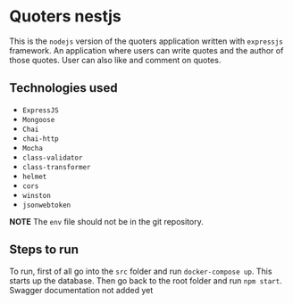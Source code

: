 # Quoters nestjs

This is the `nodejs` version of the quoters application written with `expressjs` framework. An application where users can write quotes and the author of those quotes. User can also like and comment on quotes.

## Technologies used

- `ExpressJS`
- `Mongoose`
- `Chai`
- `chai-http`
- `Mocha`
- `class-validator`
- `class-transformer`
- `helmet`
- `cors`
- `winston`
- `jsonwebtoken`

**NOTE** The `env` file should not be in the git repository.

## Steps to run
To run, first of all go into the `src` folder and run `docker-compose up`. This starts up the database. Then go back to the root folder and run `npm start`. Swagger documentation not added yet 
